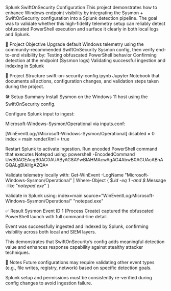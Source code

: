 Splunk SwiftOnSecurity Configuration
This project demonstrates how to enhance Windows endpoint visibility by integrating the Sysmon + SwiftOnSecurity configuration into a Splunk detection pipeline. The goal was to validate whether this high-fidelity telemetry setup can reliably detect obfuscated PowerShell execution and surface it clearly in both local logs and Splunk.

🔧 Project Objective
Upgrade default Windows telemetry using the community-recommended SwiftOnSecurity Sysmon config, then verify end-to-end visibility by:
Testing obfuscated PowerShell behavior
Confirming detection at the endpoint (Sysmon logs)
Validating successful ingestion and indexing in Splunk

📂 Project Structure
swift-on-security-config.ipynb
Jupyter Notebook that documents all actions, configuration changes, and validation steps taken during the project.

🛠️ Setup Summary
Install Sysmon on the Windows 11 host using the SwiftOnSecurity config.

Configure Splunk input to ingest:


Microsoft-Windows-Sysmon/Operational
via inputs.conf:


[WinEventLog://Microsoft-Windows-Sysmon/Operational]
disabled = 0
index = main
renderXml = true


Restart Splunk to activate ingestion.
Run encoded PowerShell command that executes Notepad using:
powershell -EncodedCommand UwB0AGEAcgB0AC0AUAByAG8AYwBlAHMAcwAgAG4AbwB0AGUAcABhAGQALgBlAHgAZQA=


Validate telemetry locally with:
Get-WinEvent -LogName "Microsoft-Windows-Sysmon/Operational" | 
Where-Object { $_.Id -eq 1 -and $_.Message -like "*notepad.exe*" }



Validate in Splunk using:
index=main source="WinEventLog:Microsoft-Windows-Sysmon/Operational" "notepad.exe"


✅ Result
Sysmon Event ID 1 (Process Create) captured the obfuscated PowerShell launch with full command-line detail.

Event was successfully ingested and indexed by Splunk, confirming visibility across both local and SIEM layers.

This demonstrates that SwiftOnSecurity’s config adds meaningful detection value and enhances response capability against stealthy attacker techniques.

📌 Notes
Future configurations may require validating other event types (e.g., file writes, registry, network) based on specific detection goals.

Splunk setup and permissions must be consistently re-verified during config changes to avoid ingestion failure.

